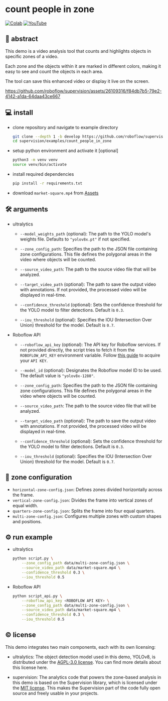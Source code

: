 # count people in zone

[![Colab](https://colab.research.google.com/assets/colab-badge.svg)](https://colab.research.google.com/github/roboflow-ai/notebooks/blob/main/notebooks/how-to-detect-and-count-objects-in-polygon-zone.ipynb)
[![YouTube](https://badges.aleen42.com/src/youtube.svg)](https://www.youtube.com/watch?v=l_kf9CfZ_8M)

## 👋 abstract

This demo is a video analysis tool that counts and highlights objects in specific zones of a video. 

Each zone and the objects within it are marked in different colors, making it easy to see and count the objects in each area. 

The tool can save this enhanced video or display it live on the screen.

https://github.com/roboflow/supervision/assets/26109316/f84db7b5-79e2-4142-a1da-64daa43ce667

## 💻 install

- clone repository and navigate to example directory

    ```bash
    git clone --depth 1 -b develop https://github.com/roboflow/supervision.git
    cd supervision/examples/count_people_in_zone
    ```

- setup python environment and activate it \[optional\]

    ```bash
    python3 -m venv venv
    source venv/bin/activate
    ```

- install required dependencies

    ```bash
    pip install -r requirements.txt
    ```

- download `market-square.mp4` from [Assets](https://supervision.roboflow.com/assets/)

## 🛠️ arguments

- ultralytics

    - `--model_weights_path` (optional): The path to the YOLO model's weights file.
        Defaults to `"yolov8x.pt"` if not specified.

    - `--zone_config_path`: Specifies the path to the JSON file containing zone configurations. This  file defines the polygonal areas in the video where objects will be counted.

    - `--source_video_path`: The path to the source video file that will be analyzed.

    - `--target_video_path` (optional): The path to save the output video with annotations. If not provided, the processed video will be displayed in real-time.

    - `--confidence_threshold` (optional): Sets the confidence threshold for the YOLO model to filter detections. Default is `0.3`.

    - `--iou_threshold` (optional): Specifies the IOU (Intersection Over Union) threshold for the model. Default is `0.7`.

- Roboflow API

    - `--roboflow_api_key` (optional): The API key for Roboflow services. If not provided directly, the script tries to fetch it from the `ROBOFLOW_API_KEY` environment variable. Follow [this guide](https://docs.roboflow.com/api-reference/authentication#retrieve-an-api-key) to acquire your `API KEY`.

    - `--model_id` (optional): Designates the Roboflow model ID to be used. The default value is `"yolov8x-1280"`.

    - `--zone_config_path`: Specifies the path to the JSON file containing zone configurations. This file defines the polygonal areas in the video where objects will be counted.

    - `--source_video_path`: The path to the source video file that will be analyzed.

    - `--target_video_path` (optional): The path to save the output video with annotations. If not provided, the processed video will be displayed in real-time.

    - `--confidence_threshold` (optional): Sets the confidence threshold for the YOLO model to filter detections. Default is `0.3`.

    - `--iou_threshold` (optional): Specifies the IOU (Intersection Over Union) threshold for the model. Default is `0.7`.

## 📌 zone configuration

- `horizontal-zone-config.json`: Defines zones divided horizontally across the frame.
- `vertical-zone-config.json`: Divides the frame into vertical zones of equal width.
- `quarters-zone-config.json`: Splits the frame into four equal quarters.
- `multi-zone-config.json`: Configures multiple zones with custom shapes and positions.

## ⚙️ run example

- ultralytics

    ```bash
    python script.py \
        --zone_config_path data/multi-zone-config.json \
        --source_video_path data/market-square.mp4 \
        --confidence_threshold 0.3 \
        --iou_threshold 0.5
    ```

- Roboflow API

    ```bash
    python script_api.py \
        --roboflow_api_key <ROBOFLOW API KEY> \
        --zone_config_path data/multi-zone-config.json \
        --source_video_path data/market-square.mp4 \
        --confidence_threshold 0.3 \
        --iou_threshold 0.5
    ```

## © license

This demo integrates two main components, each with its own licensing:

- ultralytics: The object detection model used in this demo, YOLOv8, is distributed under the [AGPL-3.0 license](https://github.com/ultralytics/ultralytics/blob/main/LICENSE).
    You can find more details about this license here.

- supervision: The analytics code that powers the zone-based analysis in this demo is based on the Supervision library, which is licensed under the [MIT license](https://github.com/roboflow/supervision/blob/develop/LICENSE.md). This makes the Supervision part of the code fully open source and freely usable in your projects.
